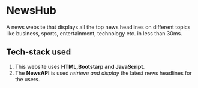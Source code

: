# NewsHub
A news website that displays all the top news headlines on different topics like business, sports,  entertainment, technology etc. in less than 30ms.

## Tech-stack used
1. This website uses **HTML,Bootstarp and JavaScript**.
2. The **NewsAPI** is used _retrieve and display_ the latest news headlines for the users.


